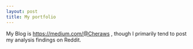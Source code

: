 ```yaml
---
layout: post
title: My portfolio
---
```


My Blog is https://medium.com/@Cheraws , though I primarily tend to post my analysis findings on Reddit.
